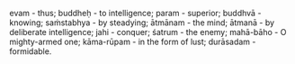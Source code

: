 evam - thus; buddheḥ - to intelligence; param - superior; buddhvā - knowing; saṁstabhya - by steadying; ātmānam - the mind; ātmanā - by deliberate intelligence; jahi - conquer; śatrum - the enemy; mahā-bāho - O mighty-armed one; kāma-rūpam - in the form of lust; durāsadam - formidable.